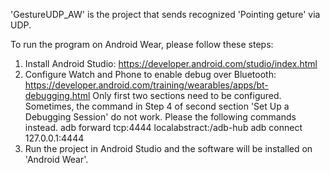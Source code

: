 'GestureUDP_AW' is the project that sends recognized 'Pointing geture' via UDP. 

To run the program on Android Wear, please follow these steps:
1. Install Android Studio: https://developer.android.com/studio/index.html
2. Configure Watch and Phone to enable debug over Bluetooth: https://developer.android.com/training/wearables/apps/bt-debugging.html
   Only first two sections need to be configured. Sometimes, the command in Step 4 of second section 'Set Up a Debugging Session' do 
   not work. Please the following commands instead.
      adb forward tcp:4444 localabstract:/adb-hub
      adb connect 127.0.0.1:4444
3. Run the project in Android Studio and the software will be installed on 'Android Wear'.

